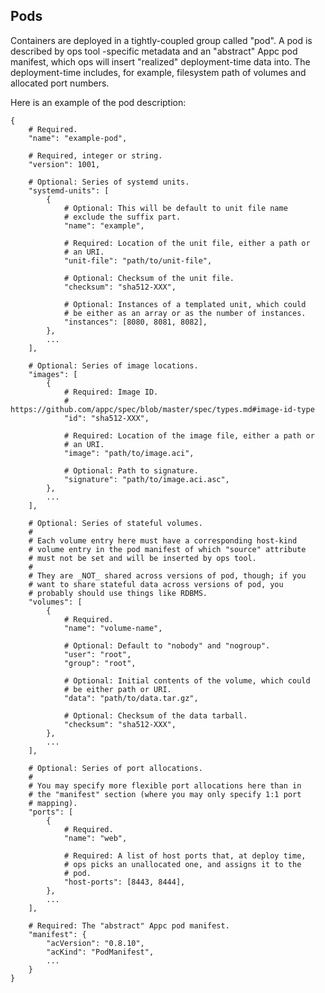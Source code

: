 ## Pods

Containers are deployed in a tightly-coupled group called "pod".  A pod
is described by ops tool -specific metadata and an "abstract" Appc pod
manifest, which ops will insert "realized" deployment-time data into.
The deployment-time includes, for example, filesystem path of volumes
and allocated port numbers.

Here is an example of the pod description:

    {
        # Required.
        "name": "example-pod",

        # Required, integer or string.
        "version": 1001,

        # Optional: Series of systemd units.
        "systemd-units": [
            {
                # Optional: This will be default to unit file name
                # exclude the suffix part.
                "name": "example",

                # Required: Location of the unit file, either a path or
                # an URI.
                "unit-file": "path/to/unit-file",

                # Optional: Checksum of the unit file.
                "checksum": "sha512-XXX",

                # Optional: Instances of a templated unit, which could
                # be either as an array or as the number of instances.
                "instances": [8080, 8081, 8082],
            },
            ...
        ],

        # Optional: Series of image locations.
        "images": [
            {
                # Required: Image ID.
                # https://github.com/appc/spec/blob/master/spec/types.md#image-id-type
                "id": "sha512-XXX",

                # Required: Location of the image file, either a path or
                # an URI.
                "image": "path/to/image.aci",

                # Optional: Path to signature.
                "signature": "path/to/image.aci.asc",
            },
            ...
        ],

        # Optional: Series of stateful volumes.
        #
        # Each volume entry here must have a corresponding host-kind
        # volume entry in the pod manifest of which "source" attribute
        # must not be set and will be inserted by ops tool.
        #
        # They are _NOT_ shared across versions of pod, though; if you
        # want to share stateful data across versions of pod, you
        # probably should use things like RDBMS.
        "volumes": [
            {
                # Required.
                "name": "volume-name",

                # Optional: Default to "nobody" and "nogroup".
                "user": "root",
                "group": "root",

                # Optional: Initial contents of the volume, which could
                # be either path or URI.
                "data": "path/to/data.tar.gz",

                # Optional: Checksum of the data tarball.
                "checksum": "sha512-XXX",
            },
            ...
        ],

        # Optional: Series of port allocations.
        #
        # You may specify more flexible port allocations here than in
        # the "manifest" section (where you may only specify 1:1 port
        # mapping).
        "ports": [
            {
                # Required.
                "name": "web",

                # Required: A list of host ports that, at deploy time,
                # ops picks an unallocated one, and assigns it to the
                # pod.
                "host-ports": [8443, 8444],
            },
            ...
        ],

        # Required: The "abstract" Appc pod manifest.
        "manifest": {
            "acVersion": "0.8.10",
            "acKind": "PodManifest",
            ...
        }
    }
